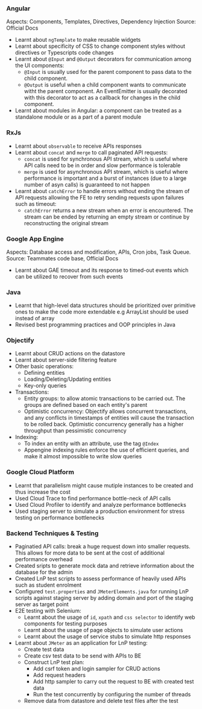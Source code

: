 ### Angular

Aspects: Components, Templates, Directives, Dependency Injection
Source: Official Docs

- Learnt about `ngTemplate` to make reusable widgets
- Learnt about specificity of CSS to change component styles without directives or Typescripts code changes
- Learnt about ```@Input``` and ```@Output``` decorators for communication among the UI components:
    - ```@Input``` is usually used for the parent component to pass data to the child component.
    - ```@Output``` is useful when a child component wants to communicate witht the parent component. An EventEmitter is usually decorated with this decorator to act as a callback for changes in the child component.
- Learnt about modules in Angular: a component can be treated as a standalone module or as a part of a parent module

### RxJs
- Learnt about `observable` to receive APIs responses
- Learnt about ```concat``` and ```merge``` to call paginated API requests:
    - ```concat``` is used for synchronous API stream, which is useful where API calls need to be in order and slow performance is tolerable
    - ```merge``` is used for asynchronous API stream, which is useful where performance is important and a burst of instances (due to a large number of asyn calls) is guaranteed to not happen
- Learnt about ```catchError``` to handle errors without ending the stream of API requests allowing the FE to retry sending requests upon failures such as timeout:
    - ```catchError``` returns a new stream when an error is encountered. The stream can be ended by returning an empty stream or continue by reconstructing the original stream

### Google App Engine

Aspects: Database access and modification, APIs, Cron jobs, Task Queue. 
Source: Teammates code base, Official Docs
- Learnt about GAE timeout and its response to timed-out events which can be utilized to recover from such events

### Java
- Learnt that high-level data structures should be prioritized over primitive ones to make the code more extendable e.g ArrayList should be used instead of array
- Revised best programming practices and OOP principles in Java 

### Objectify
- Learnt about CRUD actions on the datastore
- Learnt about server-side filtering feature
- Other basic operations:
    - Defining entities
    - Loading/Deleting/Updating entities
    - Key-only queries
- Transactions:
    - Entity groups: to allow atomic transactions to be carried out. The groups are defined based on each entity's parent
    - Optimistic concurrency: Objectify allows concurrent transactions, and any conflicts in timestamps of entities will cause the transaction to be rolled back. Optimistic concurrency generally has a higher throughput than pessimistic concurrency
- Indexing:
    - To index an entity with an attribute, use the tag `@Index`
    - Appengine indexing rules enforce the use of efficient queries,  and make it almost impossible to write slow queries
### Google Cloud Platform
- Learnt that parallelism might cause mutiple instances to be created and thus increase the cost
- Used Cloud Trace to find performance bottle-neck of API calls 
- Used Cloud Profiler to identify and analyze performance bottlenecks
- Used staging server to simulate a production environment for stress testing on performance bottlenecks

### Backend Techniques & Testing
- Paginatied API calls: break a huge request down into smaller requests. This allows for more data to be sent at the cost of additional performance overhead
- Created sripts to generate mock data and retrieve information about the database for the admin
- Created LnP test scripts to assess performance of heavily used APIs such as student enrolment
- Configured `test.properties` and `JMeterElements.java` for running LnP scripts against staging server by adding domain and port of the staging server as target point
- E2E testing with Selenium:
    - Learnt about the usage of `id`, `xpath` and `css selector` to identify web components for testing purposes
    - Learnt about the usage of page objects to simulate user actions
    - Learnt about the usage of service stubs to simulate http responses
- Learnt about `JMeter` as an application for LnP testing:
    - Create test data
    - Create csv test data to be send with APIs to BE
    - Construct LnP test plan: 
        - Add csrf token and login sampler for CRUD actions
        - Add request headers
        - Add http sampler to carry out the request to BE with created test data
        - Run the test concurrently by configuring the number of threads
    - Remove data from datastore and delete test files after the test

